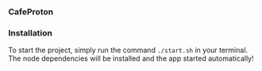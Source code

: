 ### CafeProton

### Installation
To start the project, simply run the command `./start.sh` in your terminal.
The node dependencies will be installed and the app started automatically!
